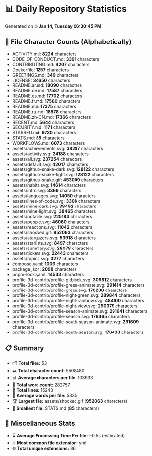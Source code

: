 # 📊 Daily Repository Statistics
Generated on ⏰ **Jan 14, Tuesday 06:30:45 PM**

## 📂 File Character Counts (Alphabetically)
- ACTIVITY.md: **8224** characters
- CODE_OF_CONDUCT.md: **3391** characters
- CONTRIBUTING.md: **4207** characters
- Dockerfile: **1257** characters
- GREETINGS.md: **349** characters
- LICENSE: **34650** characters
- README.ar.md: **18090** characters
- README.de.md: **17587** characters
- README.es.md: **17702** characters
- README.fr.md: **17560** characters
- README.md: **17375** characters
- README.ru.md: **18578** characters
- README.zh-CN.md: **17366** characters
- RECENT.md: **5644** characters
- SECURITY.md: **1171** characters
- STARRED.md: **9730** characters
- STATS.md: **85** characters
- WORKFLOWS.md: **6073** characters
- assets/achievements.svg: **38297** characters
- assets/activity.svg: **24188** characters
- assets/all.svg: **237254** characters
- assets/default.svg: **42017** characters
- assets/github-snake-dark.svg: **128122** characters
- assets/github-snake-light.svg: **128122** characters
- assets/github-snake.gif: **453009** characters
- assets/habits.svg: **14614** characters
- assets/intro.svg: **3369** characters
- assets/languages.svg: **14050** characters
- assets/lines-of-code.svg: **3308** characters
- assets/mine-dark.svg: **38492** characters
- assets/mine-light.svg: **38465** characters
- assets/notable.svg: **225184** characters
- assets/people.svg: **46060** characters
- assets/reactions.svg: **11042** characters
- assets/shocked.gif: **952063** characters
- assets/stargazers.svg: **53918** characters
- assets/starlists.svg: **8497** characters
- assets/summary.svg: **28078** characters
- assets/tickets.svg: **22443** characters
- assets/topics.svg: **3277** characters
- compose.yaml: **1006** characters
- package.json: **2098** characters
- pnpm-lock.yaml: **14533** characters
- profile-3d-contrib/profile-gitblock.svg: **309812** characters
- profile-3d-contrib/profile-green-animate.svg: **291414** characters
- profile-3d-contrib/profile-green.svg: **176238** characters
- profile-3d-contrib/profile-night-green.svg: **289844** characters
- profile-3d-contrib/profile-night-rainbow.svg: **484100** characters
- profile-3d-contrib/profile-night-view.svg: **290379** characters
- profile-3d-contrib/profile-season-animate.svg: **291641** characters
- profile-3d-contrib/profile-season.svg: **176465** characters
- profile-3d-contrib/profile-south-season-animate.svg: **291609** characters
- profile-3d-contrib/profile-south-season.svg: **176433** characters

## 📋 Summary
- 🗂️ **Total files:** 53
- ✒️ **Total character count:** 5508480
- 📊 **Average characters per file:** 103933
- 📝 **Total word count:** 282757
- 🧾 **Total lines:** 15243
- 📐 **Average words per file:** 5335
- 🏆 **Largest file:** assets/shocked.gif (**952063** characters)
- 🥉 **Smallest file:** STATS.md (**85** characters)

## 🌟 Miscellaneous Stats
- ⌛ **Average Processing Time Per file:** ~0.5s (estimated)
- 🔥 **Most common file extension:** yml
- 🌐 **Total unique extensions:** 36

